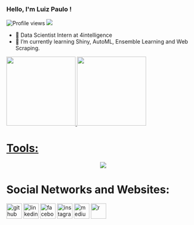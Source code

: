 ### Hello, I'm Luiz Paulo !
![Profile views](https://gpvc.arturio.dev/LuizPaulo23) <a href="https://www.linkedin.com/in/luiz-paulo-tavares-gon%C3%A7alves-611849174/" alt="Linkedin">
  <img src="https://img.shields.io/badge/-Linkedin-0e76a8?style=flat-square&logo=Linkedin&logoColor=white&link=https://www.linkedin.com/in/melissa-pg/"/>
</a>



- 🔭 Data Scientist Intern at 4intelligence
- 🌱 I’m currently learning Shiny, AutoML, Ensemble Learning and Web Scraping.  

<div>
<a href="https://github.com/LuizPaulo23">
<img height="180em" src="https://github-readme-stats.vercel.app/api/top-langs/?username=LuizPaulo23&layout=compact&langs_count=10&theme=dracula"/>
<img height="180em" src="https://streak-stats.demolab.com/?user=LuizPaulo23&layout=compact&langs_count=10&theme=dracula"/>
</div>

 # Tools: 
  
  <p align="center">
  <a href="https://skillicons.dev">
    <img src="https://skillicons.dev/icons?i=github,r,cpp,java,redis,sqlite,postman,latex,linux" />
  </a>
</p>

# Social Networks and Websites: 

[<img src='https://cdn.jsdelivr.net/npm/simple-icons@3.0.1/icons/github.svg' alt='github' height='40'>](https://github.com/LuizPaulo23)  [<img src='https://cdn.jsdelivr.net/npm/simple-icons@3.0.1/icons/linkedin.svg' alt='linkedin' height='40'>](https://www.linkedin.com/in/https://www.linkedin.com/in/luiz-paulo-tavares-gon%C3%A7alves-611849174//)  [<img src='https://cdn.jsdelivr.net/npm/simple-icons@3.0.1/icons/facebook.svg' alt='facebook' height='40'>](https://www.facebook.com/https://www.facebook.com/luizpaulo.tavaresgoncalves/)  [<img src='https://cdn.jsdelivr.net/npm/simple-icons@3.0.1/icons/instagram.svg' alt='instagram' height='40'>](https://www.instagram.com/luiz_paulo.023/)  [<img src='https://cdn.jsdelivr.net/npm/simple-icons@3.0.1/icons/medium.svg' alt='medium' height='40'>](https://luizpaulotavaresgonalves.medium.com/)  [<img src='https://cdn.jsdelivr.net/npm/simple-icons@3.0.1/icons/r.svg' alt='r' height='40'>](https://rpubs.com/Luiz_Paulo23)  

